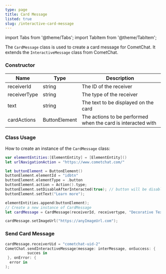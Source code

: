 ```yaml
---
type: page
title: Card Message
listed: true
slug: /interactive-card-message
---
```


import Tabs from '@theme/Tabs';
import TabItem from '@theme/TabItem';

The `CardMessage` class is used to create a card message for CometChat. It extends the `InteractiveMessage` class from CometChat.

### Constructor

| Name         | Type          | Description                                                  |
| ------------ | ------------- | ------------------------------------------------------------ |
| receiverId   | string        | The ID of the receiver                                       |
| receiverType | string        | The type of the receiver                                     |
| text         | string        | The text to be displayed on the card                         |
| cardActions  | ButtonElement | The actions to be performed when the card is interacted with |

### Class Usage

How to create an instance of the `CardMessage` class:
<Tabs>
<TabItem value="Swift" label="Swift">

```swift
var elementEntities:[ElementEntity] = [ElementEntity]()
let urlNavigationAction = "https://www.cometchat.com/"

let buttonElement = ButtonElement()
buttonElement.elementId = "idbtn"
buttonElement.elementType = .button
buttonElement.action = Action().type;
buttonElement.setDisableAfterInteracted(true); // button will be disable after interacted
buttonElement.setText("Learn more");

elementEntities.append(buttonElement);
// Create a new instance of CardMessage
let cardMessage = CardMessage(receiverId, receivertype, "Decorative Text to show on Card", elementEntities);

cardMessage.setImageUrl("https://anyImageUrl.com");
```

</TabItem>
</Tabs>

### Send Card Message

<Tabs>
<TabItem value="Swift" label="Swift">

```swift
cardMessage.receiverUid = "cometchat-uid-2"
CometChat.sendInteractiveMessage(message: interMessage, onSuccess: {
          succes in
 }, onError: {
  error in
);
```

</TabItem>
</Tabs>
